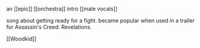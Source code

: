 an [[epic]] [[orchestra]] intro
[[male vocals]]

song about getting ready for a fight.
became popular when used in a trailer for Assassin's Creed: Revelations.

[[Woodkid]]